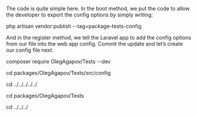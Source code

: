 The code is quite simple here. In the boot method, we put the code to allow the developer
to export the config options by simply writing:

php artisan vendor:publish --tag=package-tests-config

And in the register method, we tell the Laravel app to add the config options from
our file into the web app config. Commit the update and let’s create our config file next.

composer require OlegAgapov/Tests --dev



cd packages/OlegAgapov/Tests/src/config

cd ../../../../../


cd packages/OlegAgapov/Tests

cd ../../../

